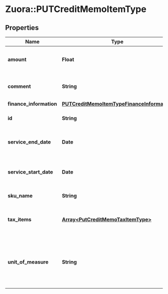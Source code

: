 # Zuora::PUTCreditMemoItemType

## Properties
Name | Type | Description | Notes
------------ | ------------- | ------------- | -------------
**amount** | **Float** | The amount of the credit memo item.  | [optional] 
**comment** | **String** | Comments about the credit memo item.  | [optional] 
**finance_information** | [**PUTCreditMemoItemTypeFinanceInformation**](PUTCreditMemoItemTypeFinanceInformation.md) |  | [optional] 
**id** | **String** | The ID of the credit memo item.  | 
**service_end_date** | **Date** | The service end date of the credit memo item.  | [optional] 
**service_start_date** | **Date** | The service start date of the credit memo item.  | [optional] 
**sku_name** | **String** | The name of the SKU.  | [optional] 
**tax_items** | [**Array&lt;PutCreditMemoTaxItemType&gt;**](PutCreditMemoTaxItemType.md) | Container for credit memo taxation items.  | [optional] 
**unit_of_measure** | **String** | The definable unit that you measure when determining charges.  | [optional] 


